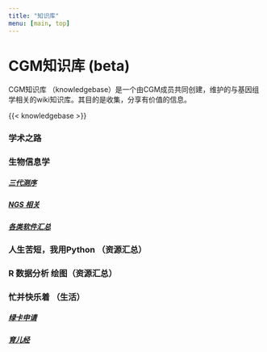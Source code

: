 ```yaml
---
title: "知识库"
menu: [main, top]
---
```


# CGM知识库 (beta)
CGM知识库 （knowledgebase）是一个由CGM成员共同创建，维护的与基因组学相关的wiki知识库。其目的是收集，分享有价值的信息。





{{< knowledgebase >}}

### 学术之路



### 生物信息学

##### [三代测序]()

##### [NGS 相关]()

##### [各类软件汇总]()



### 人生苦短，我用Python （资源汇总）



### R 数据分析 绘图（资源汇总）



### 忙并快乐着 （生活）

##### [绿卡申请]()

##### [育儿经]()

